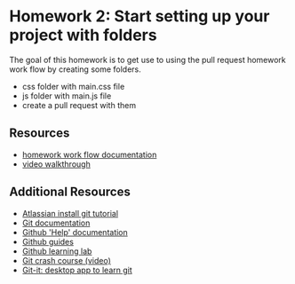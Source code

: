 # Homework 2: Start setting up your project with folders

The goal of this homework is to get use to using the pull request homework work flow by creating
some folders.

- css folder with main.css file
- js folder with main.js file
- create a pull request with them

## Resources

- [homework work flow documentation](https://mrtim.github.io/js-munich-2020-spring/lessons/0_workflow/homework_workflow.html)
- [video walkthrough](https://www.youtube.com/watch?v=qdnhQjPBDRQ)

## Additional Resources

- [Atlassian install git tutorial](https://www.atlassian.com/git/tutorials/install-git)
- [Git documentation](https://git-scm.com/docs)
- [Github 'Help' documentation](https://help.github.com/en/github)
- [Github guides](https://guides.github.com/)
- [Github learning lab](https://lab.github.com/)
- [Git crash course (video)](https://www.youtube.com/watch?v=SWYqp7iY_Tc)
- [Git-it: desktop app to learn git](https://github.com/jlord/git-it-electron)
